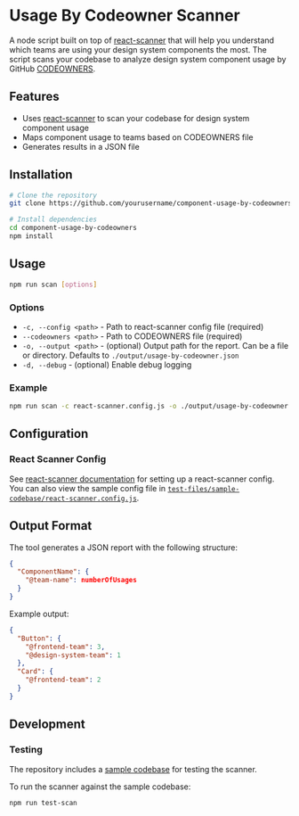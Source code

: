 # Usage By Codeowner Scanner

A node script built on top of [react-scanner](https://github.com/moroshko/react-scanner) that will help you understand which teams are using your design system components the most. The script scans your codebase to analyze design system component usage by GitHub [CODEOWNERS](https://docs.github.com/en/repositories/managing-your-repositorys-settings-and-features/customizing-your-repository/about-code-owners#example-of-a-codeowners-file).

## Features

- Uses [react-scanner](https://github.com/moroshko/react-scanner) to scan your codebase for design system component usage
- Maps component usage to teams based on CODEOWNERS file
- Generates results in a JSON file

## Installation

```bash
# Clone the repository
git clone https://github.com/yourusername/component-usage-by-codeowners.git

# Install dependencies
cd component-usage-by-codeowners
npm install
```

## Usage

```bash
npm run scan [options]
```

### Options

- `-c, --config <path>` - Path to react-scanner config file (required)
- `--codeowners <path>` - Path to CODEOWNERS file (required)
- `-o, --output <path>` - (optional) Output path for the report. Can be a file or directory. Defaults to `./output/usage-by-codeowner.json`
- `-d, --debug` - (optional) Enable debug logging

### Example

```bash
npm run scan -c react-scanner.config.js -o ./output/usage-by-codeowner.json --codeowners ./CODEOWNERS
```

## Configuration

### React Scanner Config

See [react-scanner documentation](https://github.com/moroshko/react-scanner?tab=readme-ov-file#config-options) for setting up a react-scanner config. You can also view the sample config file in [`test-files/sample-codebase/react-scanner.config.js`](test-files/sample-codebase/react-scanner.config.js).

## Output Format

The tool generates a JSON report with the following structure:

```json
{
  "ComponentName": {
    "@team-name": numberOfUsages
  }
}
```

Example output:
```json
{
  "Button": {
    "@frontend-team": 3,
    "@design-system-team": 1
  },
  "Card": {
    "@frontend-team": 2
  }
}
```

## Development

### Testing

The repository includes a [sample codebase](test-files/sample-codebase) for testing the scanner.

To run the scanner against the sample codebase:

```bash
npm run test-scan
```
